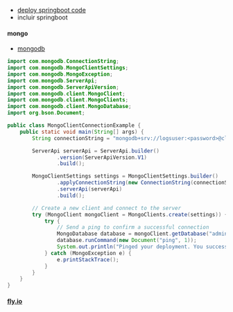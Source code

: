 - [deploy springboot code](https://github.com/todocodeacademy/clin_vet/tree/master/clinica_veterinaria)
- incluir springboot

#### mongo
- [mongodb](https://cloud.mongodb.com/v2/66354f14820bd01bda365c81#/overview?connectCluster=clusterdblogs0)
```java
import com.mongodb.ConnectionString;
import com.mongodb.MongoClientSettings;
import com.mongodb.MongoException;
import com.mongodb.ServerApi;
import com.mongodb.ServerApiVersion;
import com.mongodb.client.MongoClient;
import com.mongodb.client.MongoClients;
import com.mongodb.client.MongoDatabase;
import org.bson.Document;

public class MongoClientConnectionExample {
    public static void main(String[] args) {
        String connectionString = "mongodb+srv://logsuser:<password>@clusterdblogs0.hqk4hhz.mongodb.net/?retryWrites=true&w=majority&appName=clusterdblogs0";

        ServerApi serverApi = ServerApi.builder()
                .version(ServerApiVersion.V1)
                .build();

        MongoClientSettings settings = MongoClientSettings.builder()
                .applyConnectionString(new ConnectionString(connectionString))
                .serverApi(serverApi)
                .build();

        // Create a new client and connect to the server
        try (MongoClient mongoClient = MongoClients.create(settings)) {
            try {
                // Send a ping to confirm a successful connection
                MongoDatabase database = mongoClient.getDatabase("admin");
                database.runCommand(new Document("ping", 1));
                System.out.println("Pinged your deployment. You successfully connected to MongoDB!");
            } catch (MongoException e) {
                e.printStackTrace();
            }
        }
    }
}
```
#### [fly.io](https://fly.io/docs/languages-and-frameworks/dockerfile/)
